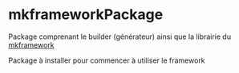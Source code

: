 # mkframeworkPackage
Package comprenant le builder (générateur) ainsi que la librairie du [mkframework](http://www.mkframework.com) 

Package à installer pour commencer à utiliser le framework
